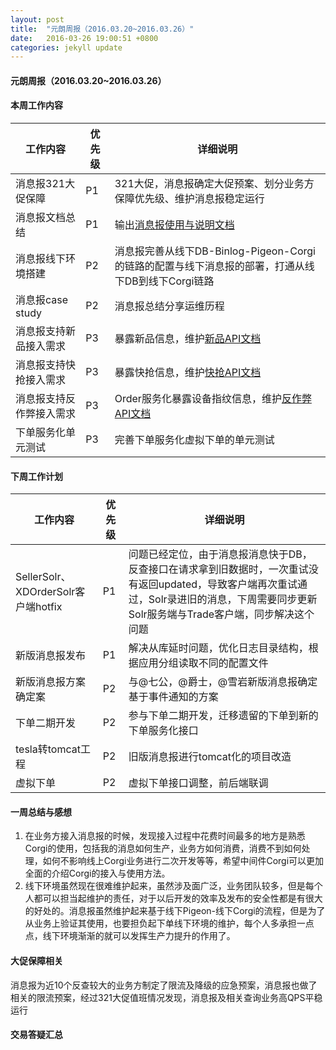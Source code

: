 ```yaml
---
layout: post
title:  "元朗周报（2016.03.20~2016.03.26）"
date:   2016-03-26 19:00:51 +0800
categories: jekyll update
---
```

#### 元朗周报（2016.03.20~2016.03.26）

#### 本周工作内容

| 工作内容 | 优先级 | 详细说明 |
| ------------ | ------------- | ------------ |
| 消息报321大促保障 | P1  | 321大促，消息报确定大促预案、划分业务方保障优先级、维护消息报稳定运行 |
| 消息报文档总结 | P1 |输出[消息报使用与说明文档](http://gitlab.mogujie.org/trade/doc/blob/master/trade-msg/content/new-structure.md) |
| 消息报线下环境搭建 | P2  | 消息报完善从线下DB-Binlog-Pigeon-Corgi的链路的配置与线下消息报的部署，打通从线下DB到线下Corgi链路 |
| 消息报case study | P2  | 消息报总结分享运维历程 |
| 消息报支持新品接入需求 | P3  | 暴露新品信息，维护[新品API文档](http://gitlab.mogujie.org/trade/trade-msg/wikis/xinpin-api) |
| 消息报支持快抢接入需求 | P3  | 暴露快抢信息，维护[快抢API文档](http://gitlab.mogujie.org/trade/trade-msg/wikis/quick-buy-structure) |
| 消息报支持反作弊接入需求 | P3  | Order服务化暴露设备指纹信息，维护[反作弊API文档](http://gitlab.mogujie.org/trade/trade-msg/wikis/mw-tid-token) |
| 下单服务化单元测试 | P3 | 完善下单服务化虚拟下单的单元测试 |

#### 下周工作计划

| 工作内容 | 优先级 | 详细说明 |
| ------------ | ------------- | ------------ |
| SellerSolr、XDOrderSolr客户端hotfix | P1  | 问题已经定位，由于消息报消息快于DB，反查接口在请求拿到旧数据时，一次重试没有返回updated，导致客户端再次重试通过，Solr录进旧的消息，下周需要同步更新Solr服务端与Trade客户端，同步解决这个问题 |
| 新版消息报发布| P1 | 解决从库延时问题，优化日志目录结构，根据应用分组读取不同的配置文件 |
| 新版消息报方案确定案 | P2  | 与@七公，@爵士，@雪岩新版消息报确定基于事件通知的方案 |
| 下单二期开发 | P2 | 参与下单二期开发，迁移遗留的下单到新的下单服务化接口 |
| tesla转tomcat工程 | P2 | 旧版消息报进行tomcat化的项目改造 |
| 虚拟下单 | P2 | 虚拟下单接口调整，前后端联调 |

#### 一周总结与感想

1. 在业务方接入消息报的时候，发现接入过程中花费时间最多的地方是熟悉Corgi的使用，包括我的消息如何生产，业务方如何消费，消费不到如何处理，如何不影响线上Corgi业务进行二次开发等等，希望中间件Corgi可以更加全面的介绍Corgi的接入与使用方法。
2. 线下环境虽然现在很难维护起来，虽然涉及面广泛，业务团队较多，但是每个人都可以担当起维护的责任，对于以后开发的效率及发布的安全性都是有很大的好处的。消息报虽然维护起来基于线下Pigeon-线下Corgi的流程，但是为了从业务上验证其使用，也要担负起下单线下环境的维护，每个人多承担一点点，线下环境渐渐的就可以发挥生产力提升的作用了。

#### 大促保障相关

消息报为近10个反查较大的业务方制定了限流及降级的应急预案，消息报也做了相关的限流预案，经过321大促值班情况发现，消息报及相关查询业务高QPS平稳运行

#### 交易答疑汇总
